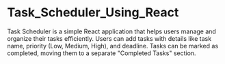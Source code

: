 # Task_Scheduler_Using_React
Task Scheduler is a simple React application that helps users manage and organize their tasks efficiently. Users can add tasks with details like task name, priority (Low, Medium, High), and deadline. Tasks can be marked as completed, moving them to a separate "Completed Tasks" section.
